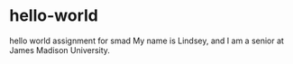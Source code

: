 # hello-world
hello world assignment for smad
My name is Lindsey, and I am a senior at James Madison University. 
